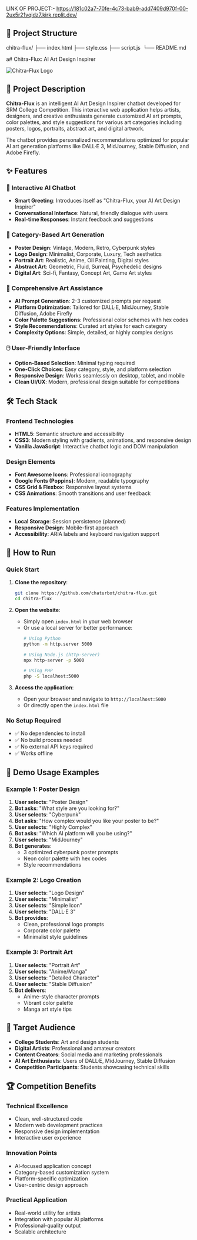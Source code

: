 LINK OF PROJECT:- https://181c02a7-70fe-4c73-bab9-add7409d970f-00-2ux5r21vqidz7.kirk.replit.dev/

## 📁 Project Structure
chitra-flux/
 ├── index.html
  ├── style.css
    ├── script.js
      └── README.md 

 
a# Chitra-Flux: AI Art Design Inspirer

![Chitra-Flux Logo](https://img.shields.io/badge/Chitra--Flux-AI%20Art%20Inspirer-blueviolet?style=for-the-badge&logo=palette)

## 🎨 Project Description

**Chitra-Flux** is an intelligent AI Art Design Inspirer chatbot developed for SRM College Competition. This interactive web application helps artists, designers, and creative enthusiasts generate customized AI art prompts, color palettes, and style suggestions for various art categories including posters, logos, portraits, abstract art, and digital artwork.

The chatbot provides personalized recommendations optimized for popular AI art generation platforms like DALL·E 3, MidJourney, Stable Diffusion, and Adobe Firefly.

## ✨ Features

### 🤖 Interactive AI Chatbot
- **Smart Greeting**: Introduces itself as "Chitra-Flux, your AI Art Design Inspirer"
- **Conversational Interface**: Natural, friendly dialogue with users
- **Real-time Responses**: Instant feedback and suggestions

### 🎯 Category-Based Art Generation
- **Poster Design**: Vintage, Modern, Retro, Cyberpunk styles
- **Logo Design**: Minimalist, Corporate, Luxury, Tech aesthetics
- **Portrait Art**: Realistic, Anime, Oil Painting, Digital styles
- **Abstract Art**: Geometric, Fluid, Surreal, Psychedelic designs
- **Digital Art**: Sci-fi, Fantasy, Concept Art, Game Art styles

### 🎨 Comprehensive Art Assistance
- **AI Prompt Generation**: 2-3 customized prompts per request
- **Platform Optimization**: Tailored for DALL·E, MidJourney, Stable Diffusion, Adobe Firefly
- **Color Palette Suggestions**: Professional color schemes with hex codes
- **Style Recommendations**: Curated art styles for each category
- **Complexity Options**: Simple, detailed, or highly complex designs

### 🖱️ User-Friendly Interface
- **Option-Based Selection**: Minimal typing required
- **One-Click Choices**: Easy category, style, and platform selection
- **Responsive Design**: Works seamlessly on desktop, tablet, and mobile
- **Clean UI/UX**: Modern, professional design suitable for competitions

## 🛠️ Tech Stack

### Frontend Technologies
- **HTML5**: Semantic structure and accessibility
- **CSS3**: Modern styling with gradients, animations, and responsive design
- **Vanilla JavaScript**: Interactive chatbot logic and DOM manipulation

### Design Elements
- **Font Awesome Icons**: Professional iconography
- **Google Fonts (Poppins)**: Modern, readable typography
- **CSS Grid & Flexbox**: Responsive layout systems
- **CSS Animations**: Smooth transitions and user feedback

### Features Implementation
- **Local Storage**: Session persistence (planned)
- **Responsive Design**: Mobile-first approach
- **Accessibility**: ARIA labels and keyboard navigation support

## 🚀 How to Run

### Quick Start
1. **Clone the repository**:
   ```bash
   git clone https://github.com/chaturbot/chitra-flux.git
   cd chitra-flux
   ```

2. **Open the website**:
   - Simply open `index.html` in your web browser
   - Or use a local server for better performance:
     ```bash
     # Using Python
     python -m http.server 5000
     
     # Using Node.js (http-server)
     npx http-server -p 5000
     
     # Using PHP
     php -S localhost:5000
     ```

3. **Access the application**:
   - Open your browser and navigate to `http://localhost:5000`
   - Or directly open the `index.html` file

### No Setup Required
- ✅ No dependencies to install
- ✅ No build process needed
- ✅ No external API keys required
- ✅ Works offline

## 📱 Demo Usage Examples

### Example 1: Poster Design
1. **User selects**: "Poster Design"
2. **Bot asks**: "What style are you looking for?"
3. **User selects**: "Cyberpunk"
4. **Bot asks**: "How complex would you like your poster to be?"
5. **User selects**: "Highly Complex"
6. **Bot asks**: "Which AI platform will you be using?"
7. **User selects**: "MidJourney"
8. **Bot generates**:
   - 3 optimized cyberpunk poster prompts
   - Neon color palette with hex codes
   - Style recommendations

### Example 2: Logo Creation
1. **User selects**: "Logo Design"
2. **User selects**: "Minimalist"
3. **User selects**: "Simple Icon"
4. **User selects**: "DALL·E 3"
5. **Bot provides**:
   - Clean, professional logo prompts
   - Corporate color palette
   - Minimalist style guidelines

### Example 3: Portrait Art
1. **User selects**: "Portrait Art"
2. **User selects**: "Anime/Manga"
3. **User selects**: "Detailed Character"
4. **User selects**: "Stable Diffusion"
5. **Bot delivers**:
   - Anime-style character prompts
   - Vibrant color palette
   - Manga art style tips

## 🎯 Target Audience

- **College Students**: Art and design students
- **Digital Artists**: Professional and amateur creators
- **Content Creators**: Social media and marketing professionals
- **AI Art Enthusiasts**: Users of DALL·E, MidJourney, Stable Diffusion
- **Competition Participants**: Students showcasing technical skills

## 🏆 Competition Benefits

### Technical Excellence
- Clean, well-structured code
- Modern web development practices
- Responsive design implementation
- Interactive user experience

### Innovation Points
- AI-focused application concept
- Category-based customization system
- Platform-specific optimization
- User-centric design approach

### Practical Application
- Real-world utility for artists
- Integration with popular AI platforms
- Professional-quality output
- Scalable architecture



